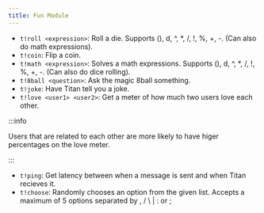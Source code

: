 ```yaml
---
title: Fun Module
---
```


- `t!roll <expression>`: Roll a die. Supports (), d, ^, *, /, !, %, +, -. (Can also do math expressions).
- `t!coin`: Flip a coin.
- `t!math <expression>`: Solves a math expressions. Supports (), d, ^, *, /, !, %, +, -. (Can also do dice rolling).
- `t!8ball <question>`: Ask the magic 8ball something.
- `t!joke`: Have Titan tell you a joke.
- `t!love <user1> <user2>`: Get a meter of how much two users love each other.

:::info

Users that are related to each other are more likely to have higer percentages on the love meter.

:::

- `t!ping`: Get latency between when a message is sent and when Titan recieves it.
- `t!choose`: Randomly chooses an option from the given list. Accepts a maximum of 5 options separated by , / \ | : or ;
